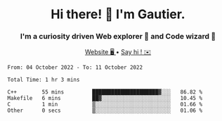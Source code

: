 <h1 align="center">Hi there! 👋 I'm Gautier.</h1>
<h3 align="center">I'm a curiosity driven Web explorer 🚀 and Code wizard 🧙</h3>

<p align="center">
  <a href="http://xisabla.pro">Website 🖥️ </a> •
  <a href="mailto:xisabla.dev@gmail.com">Say hi ! ✉️</a>
</p>

<!--START_SECTION:waka-->

```text
From: 04 October 2022 - To: 11 October 2022

Total Time: 1 hr 3 mins

C++        55 mins         █████████████████████▓░░░   86.82 %
Makefile   6 mins          ██▓░░░░░░░░░░░░░░░░░░░░░░   10.45 %
C          1 min           ▒░░░░░░░░░░░░░░░░░░░░░░░░   01.66 %
Other      0 secs          ▒░░░░░░░░░░░░░░░░░░░░░░░░   01.06 %
```

<!--END_SECTION:waka-->
